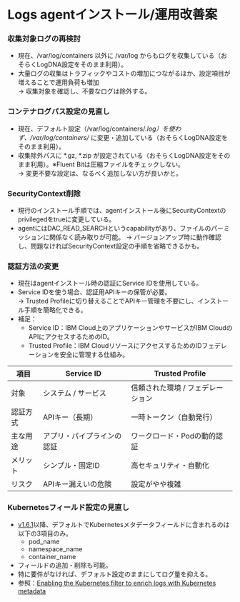 # Logs agentインストール/運用改善案

### 収集対象ログの再検討

- 現在、/var/log/containers 以外に /var/log からもログを収集している（おそらくLogDNA設定をそのまま利用）。
- 大量ログの収集はトラフィックやコストの増加につながるほか、設定項目が増えることで運用負荷も増加<br>
→ 収集対象を確認し、不要なログは除外する。

### コンテナログパス設定の見直し

- 現在、デフォルト設定（/var/log/containers/*.log）を使わず、/var/log/containers/* に変更・追加している（おそらくLogDNA設定をそのまま利用）。
- 収集除外パスに *.gz, *.zip が設定されている（おそらくLogDNA設定をそのまま利用）。※Fluent Bitは圧縮ファイルをチェックしない。<br>
→ 変更不要な設定は、なるべく追加しない方が良いかと。

### SecurityContext削除

- 現行のインストール手順では、agentインストール後にSecurityContextのprivilegedをtrueに変更している。
- agentにはDAC_READ_SEARCHというcapabilityがあり、ファイルのパーミッションに関係なく読み取りが可能。
→ バージョンアップ時に動作確認し、問題なければSecurityContext設定の手順を省略できるかも。

### 認証方法の変更

- 現在はagentインストール時の認証にService IDを使用している。
- Service IDを使う場合、認証用APIキーの保管が必要。<br>
→ Trusted Profileに切り替えることでAPIキー管理を不要にし、インストール手順を簡略化できる。
- 補足：
  - Service ID：IBM Cloud上のアプリケーションやサービスがIBM CloudのAPIにアクセスするためのID。
  - Trusted Profile：IBM CloudリソースにアクセスするためのIDフェデレーションを安全に管理する仕組み。

| 項目   | Service ID    | Trusted Profile    |
| ---- | ------------- | ------------------ |
| 対象   | システム / サービス   | 信頼された環境 / フェデレーション |
| 認証方式 | APIキー（長期）     | 一時トークン（自動発行）       |
| 主な用途 | アプリ・パイプラインの認証 | ワークロード・Podの動的認証    |
| メリット | シンプル・固定ID     | 高セキュリティ・自動化        |
| リスク  | APIキー漏えいの危険   | 設定がやや複雑            |

### Kubernetesフィールド設定の見直し

- [v1.6.1](https://cloud.ibm.com/docs/cloud-logs?topic=cloud-logs-release-notes-agent&locale=en#logs-router-agent-jun2625)以降、デフォルトでKubernetesメタデータフィールドに含まれるのは以下の3項目のみ。
  - pod_name
  - namespace_name
  - container_name
- フィールドの追加・削除も可能。
- 特に要件がなければ、デフォルト設定のままにしてログ量を抑える。
- 参照：[Enabling the Kubernetes filter to enrich logs with Kubernetes metadata](https://cloud.ibm.com/docs/cloud-logs?topic=cloud-logs-agent-helm-kubernetes-filter)
